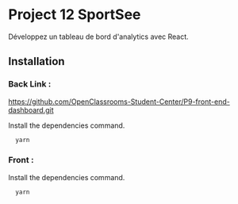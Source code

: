 
# Project 12 SportSee

Développez un tableau de bord d'analytics avec React.

## Installation
### Back Link :
 https://github.com/OpenClassrooms-Student-Center/P9-front-end-dashboard.git

Install the dependencies command.
```bash
  yarn
```
### Front :

Install the dependencies command.
```bash
  yarn
```

